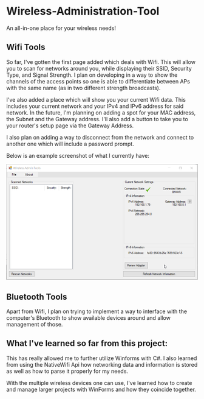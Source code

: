 # Wireless-Administration-Tool
An all-in-one place for your wireless needs!


## Wifi Tools
So far, I've gotten the first page added which deals with Wifi. This will allow you to scan for networks around you, while
displaying their SSID, Security Type, and Signal Strength. I plan on developing in a way to show the channels of the access points
so one is able to differentiate between APs with the same name (as in two different strength broadcasts).

I've also added a place which will show you your current Wifi data.
This includes your current network and your IPv4 and IPv6 address for said network. In the future, I'm planning on adding
a spot for your MAC address, the Subnet and the Gateway address. I'll also add a button to take you to your router's setup page
via the Gateway Address.

I also plan on adding a way to disconnect from the network and connect to another one which will include a password prompt.

Below is an example screenshot of what I currently have:

![alt text](https://github.com/rytrotter/Wireless-Administration-Tool/blob/rytrotter-patch-1/Wifi_Example_ScreenShot.png)


## Bluetooth Tools
Apart from Wifi, I plan on trying to implement a way to interface with the computer's Bluetooth to show available devices around
and allow management of those.

## What I've learned so far from this project:

This has really allowed me to further utilize Winforms with C#. I also learned from using the NativeWifi Api how networking
data and information is stored as well as how to parse it properly for my needs.

With the multiple wireless devices one can use, I've learned how to create and manage larger projects with WinForms and how they 
coincide together.
